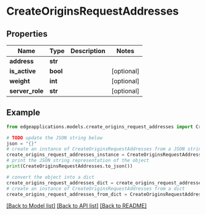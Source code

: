 # CreateOriginsRequestAddresses


## Properties

Name | Type | Description | Notes
------------ | ------------- | ------------- | -------------
**address** | **str** |  | 
**is_active** | **bool** |  | [optional] 
**weight** | **int** |  | [optional] 
**server_role** | **str** |  | [optional] 

## Example

```python
from edgeapplications.models.create_origins_request_addresses import CreateOriginsRequestAddresses

# TODO update the JSON string below
json = "{}"
# create an instance of CreateOriginsRequestAddresses from a JSON string
create_origins_request_addresses_instance = CreateOriginsRequestAddresses.from_json(json)
# print the JSON string representation of the object
print(CreateOriginsRequestAddresses.to_json())

# convert the object into a dict
create_origins_request_addresses_dict = create_origins_request_addresses_instance.to_dict()
# create an instance of CreateOriginsRequestAddresses from a dict
create_origins_request_addresses_from_dict = CreateOriginsRequestAddresses.from_dict(create_origins_request_addresses_dict)
```
[[Back to Model list]](../README.md#documentation-for-models) [[Back to API list]](../README.md#documentation-for-api-endpoints) [[Back to README]](../README.md)


